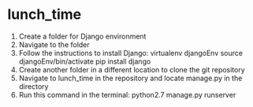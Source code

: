 # lunch_time
1. Create a folder for Django environment
2. Navigate to the folder
3. Follow the instructions to install Django:
    virtualenv djangoEnv
    source djangoEnv/bin/activate
    pip install django
4. Create another folder in a different location to clone the git repository
5. Navigate to lunch_time in the repository and locate manage.py in the directory
7. Run this command in the terminal: python2.7 manage.py runserver
